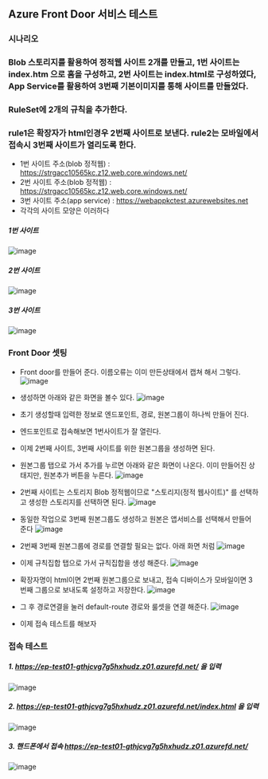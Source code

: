 ## Azure Front Door 서비스 테스트 
### 시나리오 
### Blob 스토리지를 활용하여 정적웹 사이트 2개를 만들고, 1번 사이트는 index.htm 으로 홈을 구성하고, 2번 사이트는 index.html로 구성하였다, App Service를 활용하여 3번째 기본이미지를 통해 사이트를 만들었다. 
### RuleSet에 2개의 규칙을 추가한다. 
### rule1은 확장자가 html인경우 2번째 사이트로 보낸다. rule2는 모바일에서 접속시 3번째 사이트가 열리도록 한다. 

- 1번 사이트 주소(blob 정적웹) : https://strgacc10565kc.z12.web.core.windows.net/
- 2번 사이트 주소(blob 정적웹) : https://strgacc10565kc.z12.web.core.windows.net/
- 3번 사이트 주소(app service) : https://webappkctest.azurewebsites.net 
-  각각의 사이트 모양은 이러하다 
##### 1번 사이트 
![image](https://user-images.githubusercontent.com/98098974/193055078-e8ca5788-cbbc-42e9-91e2-bd0f0d2d4c48.png)
##### 2번 사이트 
![image](https://user-images.githubusercontent.com/98098974/193055183-4b6979a3-8a3a-4313-8b3b-b1f54949543c.png)
##### 3번 사이트 
![image](https://user-images.githubusercontent.com/98098974/193055216-fa63bb3b-5969-44a7-92d9-f84cddd98416.png)

### Front Door 셋팅 
- Front door를 만들어 준다. 이름오류는 이미 만든상태에서 캡쳐 해서 그렇다.
![image](https://user-images.githubusercontent.com/98098974/193056334-9929dece-88ae-4cf1-8eb9-0b44aa86a93d.png)
- 생성하면 아래와 같은 화면을 볼수 있다. 
![image](https://user-images.githubusercontent.com/98098974/193056833-505fd891-98f2-4972-a9d2-ae3ed7c05d6d.png)
- 초기 생성할때 입력한 정보로 엔드포인트, 경로, 원본그룹이 하나씩 만들어 진다. 
- 엔드포인트로 접속해보면 1번사이트가 잘 열린다. 
- 이제 2번째 사이트, 3번째 사이트를 위한 원본그룹을 생성하면 된다.
- 원본그룹 탭으로 가서 추가를 누르면 아래와 같은 화면이 나온다. 이미 만들어진 상태지만, 원본추가 버튼을 누른다. 
 ![image](https://user-images.githubusercontent.com/98098974/193057904-1b238935-e44f-4c35-a169-09c53ecab167.png)
- 2번째 사이트는 스토리지 Blob 정적웹이므로 "스토리지(정적 웹사이트)" 를 선택하고 생성한 스토리지를 선택하면 된다. 
 ![image](https://user-images.githubusercontent.com/98098974/193058325-138dc8fd-471f-46fd-8e70-9d8eb561fd78.png)
- 동일한 작업으로 3번째 원본그룹도 생성하고 원본은 앱서비스를 선택해서 만들어 준다 
 ![image](https://user-images.githubusercontent.com/98098974/193058707-741fda27-b227-4a42-ac97-5caee4eca49f.png)
- 2번째 3번째 원본그룹에 경로를 연결할 필요는 없다. 아래 화면 처럼 
 ![image](https://user-images.githubusercontent.com/98098974/193059001-f3377572-e77a-4862-a8c6-e89a8596c585.png)
- 이제 규칙집합 탭으로 가서 규칙집합을 생성 해준다. 
![image](https://user-images.githubusercontent.com/98098974/193061913-0fe2f1bf-4026-448b-886e-3a3d8ed7775a.png)

- 확장자명이 html이면 2번째 원본그룹으로 보내고, 접속 디바이스가 모바일이면 3번째 그룹으로 보내도록 설정하고 저장한다. 
 ![image](https://user-images.githubusercontent.com/98098974/193059665-f954e6eb-bae5-4d69-a159-fbdf886dc5dc.png)
- 그 후 경로연결을 눌러 default-route 경로와 룰셋을 연결 해준다. 
 ![image](https://user-images.githubusercontent.com/98098974/193059911-50d444cc-444a-4b26-b3dc-2f40364c8e9d.png)
- 이제 접속 테스트를 해보자
### 접속 테스트 
##### 1. https://ep-test01-gthjcvg7g5hxhudz.z01.azurefd.net/ 을 입력 
![image](https://user-images.githubusercontent.com/98098974/193060516-5f560da9-415f-4799-9eae-1150895ff318.png)
##### 2. https://ep-test01-gthjcvg7g5hxhudz.z01.azurefd.net/index.html 을 입력
![image](https://user-images.githubusercontent.com/98098974/193060821-febb702a-7a30-40b4-b30f-3a74dfaff83d.png)
##### 3. 핸드폰에서 접속 https://ep-test01-gthjcvg7g5hxhudz.z01.azurefd.net/ 
![image](https://user-images.githubusercontent.com/98098974/193061364-15b478f0-c6a7-4219-95da-603cc1b77e6c.png)





